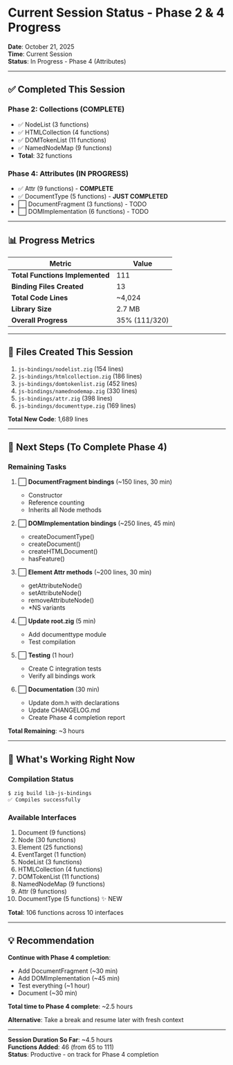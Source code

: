 # Current Session Status - Phase 2 & 4 Progress

**Date**: October 21, 2025  
**Time**: Current Session  
**Status**: In Progress - Phase 4 (Attributes)

---

## ✅ Completed This Session

### Phase 2: Collections (COMPLETE)
- ✅ NodeList (3 functions)
- ✅ HTMLCollection (4 functions)
- ✅ DOMTokenList (11 functions)
- ✅ NamedNodeMap (9 functions)
- **Total**: 32 functions

### Phase 4: Attributes (IN PROGRESS)
- ✅ Attr (9 functions) - **COMPLETE**
- ✅ DocumentType (5 functions) - **JUST COMPLETED**
- ⬜ DocumentFragment (3 functions) - TODO
- ⬜ DOMImplementation (6 functions) - TODO

---

## 📊 Progress Metrics

| Metric | Value |
|--------|-------|
| **Total Functions Implemented** | 111 |
| **Binding Files Created** | 13 |
| **Total Code Lines** | ~4,024 |
| **Library Size** | 2.7 MB |
| **Overall Progress** | 35% (111/320) |

---

## 📁 Files Created This Session

1. `js-bindings/nodelist.zig` (154 lines)
2. `js-bindings/htmlcollection.zig` (186 lines)
3. `js-bindings/domtokenlist.zig` (452 lines)
4. `js-bindings/namednodemap.zig` (330 lines)
5. `js-bindings/attr.zig` (398 lines)
6. `js-bindings/documenttype.zig` (169 lines)

**Total New Code**: 1,689 lines

---

## 🎯 Next Steps (To Complete Phase 4)

### Remaining Tasks

1. ⬜ **DocumentFragment bindings** (~150 lines, 30 min)
   - Constructor
   - Reference counting
   - Inherits all Node methods

2. ⬜ **DOMImplementation bindings** (~250 lines, 45 min)
   - createDocumentType()
   - createDocument()
   - createHTMLDocument()
   - hasFeature()

3. ⬜ **Element Attr methods** (~200 lines, 30 min)
   - getAttributeNode()
   - setAttributeNode()
   - removeAttributeNode()
   - *NS variants

4. ⬜ **Update root.zig** (5 min)
   - Add documenttype module
   - Test compilation

5. ⬜ **Testing** (1 hour)
   - Create C integration tests
   - Verify all bindings work

6. ⬜ **Documentation** (30 min)
   - Update dom.h with declarations
   - Update CHANGELOG.md
   - Create Phase 4 completion report

**Total Remaining**: ~3 hours

---

## 🚀 What's Working Right Now

### Compilation Status
```bash
$ zig build lib-js-bindings
✅ Compiles successfully
```

### Available Interfaces
1. Document (9 functions)
2. Node (30 functions)
3. Element (25 functions)
4. EventTarget (1 function)
5. NodeList (3 functions)
6. HTMLCollection (4 functions)
7. DOMTokenList (11 functions)
8. NamedNodeMap (9 functions)
9. Attr (9 functions)
10. DocumentType (5 functions) ✨ NEW

**Total**: 106 functions across 10 interfaces

---

## 💡 Recommendation

**Continue with Phase 4 completion**:
- Add DocumentFragment (~30 min)
- Add DOMImplementation (~45 min)
- Test everything (~1 hour)
- Document (~30 min)

**Total time to Phase 4 complete**: ~2.5 hours

**Alternative**: Take a break and resume later with fresh context

---

**Session Duration So Far**: ~4.5 hours  
**Functions Added**: 46 (from 65 to 111)  
**Status**: Productive - on track for Phase 4 completion
